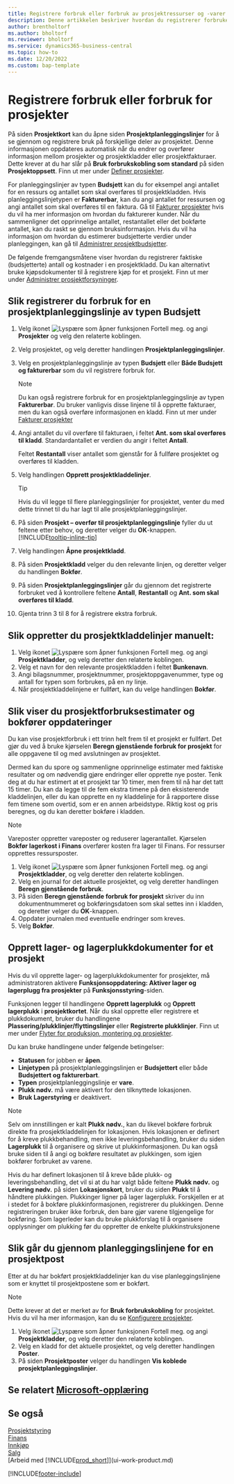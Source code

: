 ```yaml
---
title: Registrere forbruk eller forbruk av prosjektressurser og -varer
description: Denne artikkelen beskriver hvordan du registrerer forbruket av varer eller ressurser på prosjekter i prosjektstyring.
author: brentholtorf
ms.author: bholtorf
ms.reviewer: bholtorf
ms.service: dynamics365-business-central
ms.topic: how-to
ms.date: 12/20/2022
ms.custom: bap-template
---
```

# Registrere forbruk eller forbruk for prosjekter

På siden **Prosjektkort** kan du åpne siden **Prosjektplanleggingslinjer** for å se gjennom og registrere bruk på forskjellige deler av prosjektet. Denne informasjonen oppdateres automatisk når du endrer og overfører informasjon mellom prosjekter og prosjektkladder eller prosjektfakturaer. Dette krever at du har slår på **Bruk forbrukskobling som standard** på siden **Prosjektoppsett**. Finn ut mer under [Definer prosjekter](projects-how-setup-jobs.md).  

<!-- Not really sure what this paragraph is saying, or why we start with it. Why do you transfer information between jobs and job journals or job invoices? I get the use of resources and items, but what about G/L account and Text?

On the Jobs Setup page there's an Apply Usage Link by Default toggle. Guessing that's what we're referring to -->

For planleggingslinjer av typen **Budsjett** kan du for eksempel angi antallet for en ressurs og antallet som skal overføres til prosjektkladden. Hvis planleggingslinjetypen er **Fakturerbar**, kan du angi antallet for ressursen og angi antallet som skal overføres til en faktura. Gå til [Fakturer prosjekter](projects-how-invoice-jobs.md) hvis du vil ha mer informasjon om hvordan du fakturerer kunder. Når du sammenligner det opprinnelige antallet, restantallet eller det bokførte antallet, kan du raskt se gjennom bruksinformasjon. Hvis du vil ha informasjon om hvordan du estimerer budsjetterte verdier under planleggingen, kan gå til [Administrer prosjektbudsjetter](projects-how-manage-budgets.md).  

De følgende fremgangsmåtene viser hvordan du registrerer faktiske (budsjetterte) antall og kostnader i en prosjektkladd. Du kan alternativt bruke kjøpsdokumenter til å registrere kjøp for et prosjekt. Finn ut mer under [Administrer prosjektforsyninger](projects-how-manage-project-supplies.md).

## Slik registrerer du forbruk for en prosjektplanleggingslinje av typen Budsjett

1. Velg ikonet ![Lyspære som åpner funksjonen Fortell meg.](media/ui-search/search_small.png "Fortell hva du vil gjøre") og angi **Prosjekter** og velg den relaterte koblingen.  
2. Velg prosjektet, og velg deretter handlingen **Prosjektplanleggingslinjer**. 
3. Velg en prosjektplanleggingslinje av typen **Budsjett** eller **Både Budsjett og fakturerbar** som du vil registrere forbruk for.   

    > [!NOTE]
    > Du kan også registrere forbruk for en prosjektplanleggingslinje av typen **Fakturerbar**. Du bruker vanligvis disse linjene til å opprette fakturaer, men du kan også overføre informasjonen en kladd. Finn ut mer under [Fakturer prosjekter](projects-how-invoice-jobs.md) <!--However, when you do that, a job planning line of type **Budget** is created to match the billable line. For more information, see [Manage Job Budgets](projects-how-manage-budgets.md).-->

4. Angi antallet du vil overføre til fakturaen, i feltet **Ant. som skal overføres til kladd**. Standardantallet er verdien du angir i feltet **Antall**.

    Feltet **Restantall** viser antallet som gjenstår for å fullføre prosjektet og overføres til kladden. <!--Should we mention that this field is not shown by default, and that if they want to use it they must add it?--> 
5. Velg handlingen **Opprett prosjektkladdelinjer**.

    > [!TIP]
    > Hvis du vil legge til flere planleggingslinjer for prosjektet, venter du med dette trinnet til du har lagt til alle prosjektplanleggingslinjer.
6. På siden **Prosjekt – overfør til prosjektplanleggingslinje** fyller du ut feltene etter behov, og deretter velger du **OK**-knappen. [!INCLUDE[tooltip-inline-tip](includes/tooltip-inline-tip_md.md)]
7. Velg handlingen **Åpne prosjektkladd**.  
8. På siden **Prosjektkladd** velger du den relevante linjen, og deretter velger du handlingen **Bokfør**.
9. På siden **Prosjektplanleggingslinjer** går du gjennom det registrerte forbruket ved å kontrollere feltene **Antall**, **Restantall** og **Ant. som skal overføres til kladd**.  
10. Gjenta trinn 3 til 8 for å registrere ekstra forbruk.  

## Slik oppretter du prosjektkladdelinjer manuelt:

1. Velg ikonet ![Lyspære som åpner funksjonen Fortell meg.](media/ui-search/search_small.png "Fortell hva du vil gjøre") og angi **Prosjektkladder**, og velg deretter den relaterte koblingen.  
2. Velg et navn for den relevante prosjektkladden i feltet **Bunkenavn**.  
3. Angi bilagsnummer, prosjektnummer, prosjektoppgavenummer, type og antall for typen som forbrukes, på en ny linje.  
4. Når prosjektkladdelinjene er fullført, kan du velge handlingen **Bokfør**.  

## Slik viser du prosjektforbruksestimater og bokfører oppdateringer

Du kan vise prosjektforbruk i ett trinn helt frem til et prosjekt er fullført. Det gjør du ved å bruke kjørselen **Beregn gjenstående forbruk for prosjekt** for alle oppgavene til og med avslutningen av prosjektet.  

Dermed kan du spore og sammenligne opprinnelige estimater med faktiske resultater og om nødvendig gjøre endringer eller opprette nye poster. Tenk deg at du har estimert at et prosjekt tar 10 timer, men frem til nå har det tatt 15 timer. Du kan da legge til de fem ekstra timene på den eksisterende kladdelinjen, eller du kan opprette en ny kladdelinje for å rapportere disse fem timene som overtid, som er en annen arbeidstype. Riktig kost og pris beregnes, og du kan deretter bokføre i kladden.  

> [!NOTE]  
> Vareposter oppretter vareposter og reduserer lagerantallet. Kjørselen **Bokfør lagerkost i Finans** overfører kosten fra lager til Finans. For ressurser opprettes ressursposter.  

1. Velg ikonet ![Lyspære som åpner funksjonen Fortell meg.](media/ui-search/search_small.png "Fortell hva du vil gjøre") og angi **Prosjektkladder**, og velg deretter den relaterte koblingen.  
2. Velg en journal for det aktuelle prosjektet, og velg deretter handlingen **Beregn gjenstående forbruk**.  
3. På siden **Beregn gjenstående forbruk for prosjekt** skriver du inn dokumentnummeret og bokføringsdatoen som skal settes inn i kladden, og deretter velger du **OK**-knappen.  
4. Oppdater journalen med eventuelle endringer som kreves.  
5. Velg **Bokfør**.

## Opprett lager- og lagerplukkdokumenter for et prosjekt

Hvis du vil opprette lager- og lagerplukkdokumenter for prosjekter, må administratoren aktivere **Funksjonsoppdatering: Aktiver lager og lagerplugg fra prosjekter** på **Funksjonsstyring**-siden.

Funksjonen legger til handlingene **Opprett lagerplukk** og **Opprett lagerplukk** i **prosjektkortet**. Når du skal opprette eller registrere et plukkdokument, bruker du handlingene **Plassering/plukklinjer/flyttingslinjer** eller **Registrerte plukklinjer**. Finn ut mer under [Flyter for produksjon, montering og prosjekter](design-details-internal-warehouse-flows.md).

Du kan bruke handlingene under følgende betingelser:

* **Statusen** for jobben er **åpen**.
* **Linjetypen** på prosjektplanleggingslinjen er **Budsjettert** eller både **Budsjettert og fakturerbart**.
* **Typen** prosjektplanleggingslinje er **vare**.
* **Plukk nødv.** må være aktivert for den tilknyttede lokasjonen.
* **Bruk Lagerstyring** er deaktivert.

> [!NOTE] 
> Selv om innstillingen er kalt **Plukk nødv.**, kan du likevel bokføre forbruk direkte fra prosjektkladdelinjen for lokasjonen. Hvis lokasjonen er definert for å kreve plukkbehandling, men ikke leveringsbehandling, bruker du siden **Lagerplukk** til å organisere og skrive ut plukkinformasjonen. Du kan også bruke siden til å angi og bokføre resultatet av plukkingen, som igjen bokfører forbruket av varene. 
> 
> Hvis du har definert lokasjonen til å kreve både plukk- og leveringsbehandling, det vil si at du har valgt både feltene **Plukk nødv.** og **Levering nødv.** på siden **Lokasjonskort**, bruker du siden **Plukk** til å håndtere plukkingen. Plukkinger ligner på lager lagerplukk. Forskjellen er at i stedet for å bokføre plukkinformasjonen, registrerer du plukkingen. Denne registreringen bruker ikke forbruk, den bare gjør varene tilgjengelige for bokføring. Som lagerleder kan du bruke plukkforslag til å organisere opplysninger om plukking før du oppretter de enkelte plukkinstruksjonene

## Slik går du gjennom planleggingslinjene for en prosjektpost

Etter at du har bokført prosjektkladdelinjer kan du vise planleggingslinjene som er knyttet til prosjektpostene som er bokført.

> [!NOTE]  
> Dette krever at det er merket av for **Bruk forbrukskobling** for prosjektet. Hvis du vil ha mer informasjon, kan du se [Konfigurere prosjekter](projects-how-setup-jobs.md).  

1. Velg ikonet ![Lyspære som åpner funksjonen Fortell meg.](media/ui-search/search_small.png "Fortell hva du vil gjøre") og angi **Prosjektkladder**, og velg deretter den relaterte koblingen.  
2. Velg en kladd for det aktuelle prosjektet, og velg deretter handlingen **Poster**.  
3. På siden **Prosjektposter** velger du handlingen **Vis koblede prosjektplanleggingslinjer**.

## Se relatert [Microsoft-opplæring](/training/paths/post-job-usage-sales/)

## Se også

[Prosjektstyring](projects-manage-projects.md)  
[Finans](finance.md)  
[Innkjøp](purchasing-manage-purchasing.md)  
[Salg](sales-manage-sales.md)  
[Arbeid med [!INCLUDE[prod_short](includes/prod_short.md)]](ui-work-product.md)  


[!INCLUDE[footer-include](includes/footer-banner.md)]
